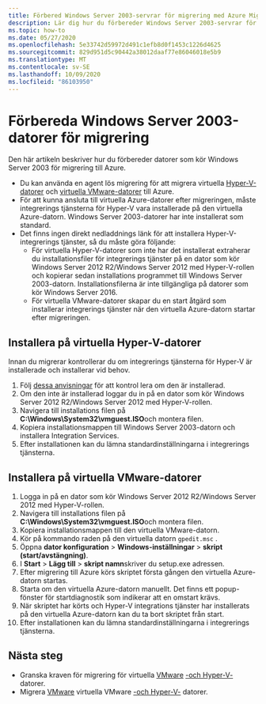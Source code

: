 ```yaml
---
title: Förbered Windows Server 2003-servrar för migrering med Azure Migrate
description: Lär dig hur du förbereder Windows Server 2003-servrar för migrering med Azure Migrate.
ms.topic: how-to
ms.date: 05/27/2020
ms.openlocfilehash: 5e33742d59972d491c1efb8d0f1453c1226d4625
ms.sourcegitcommit: 829d951d5c90442a38012daaf77e86046018e5b9
ms.translationtype: MT
ms.contentlocale: sv-SE
ms.lasthandoff: 10/09/2020
ms.locfileid: "86103950"
---
```

# <a name="prepare-windows-server-2003-machines-for-migration"></a>Förbereda Windows Server 2003-datorer för migrering

Den här artikeln beskriver hur du förbereder datorer som kör Windows Server 2003 för migrering till Azure. 

- Du kan använda en agent lös migrering för att migrera virtuella [Hyper-V-datorer](tutorial-migrate-hyper-v.md) och [virtuella VMware-datorer](tutorial-migrate-vmware.md) till Azure.
- För att kunna ansluta till virtuella Azure-datorer efter migreringen, måste integrerings tjänsterna för Hyper-V vara installerade på den virtuella Azure-datorn. Windows Server 2003-datorer har inte installerat som standard.
- Det finns ingen direkt nedladdnings länk för att installera Hyper-V-integrerings tjänster, så du måste göra följande:
    - För virtuella Hyper-V-datorer som inte har det installerat extraherar du installationsfiler för integrerings tjänster på en dator som kör Windows Server 2012 R2/Windows Server 2012 med Hyper-V-rollen och kopierar sedan installations programmet till Windows Server 2003-datorn. Installationsfilerna är inte tillgängliga på datorer som kör Windows Server 2016.
    - För virtuella VMware-datorer skapar du en start åtgärd som installerar integrerings tjänster när den virtuella Azure-datorn startar efter migreringen.


## <a name="install-on-hyper-v-vms"></a>Installera på virtuella Hyper-V-datorer

Innan du migrerar kontrollerar du om integrerings tjänsterna för Hyper-V är installerade och installerar vid behov.

1. Följ [dessa anvisningar](/windows-server/virtualization/hyper-v/manage/manage-hyper-v-integration-services#turn-an-integration-service-on-or-off-using-hyper-v-manager) för att kontrol lera om den är installerad.
2. Om den inte är installerad loggar du in på en dator som kör Windows Server 2012 R2/Windows Server 2012 med Hyper-V-rollen.
3. Navigera till installations filen på **C:\Windows\System32\vmguest.ISO**och montera filen.
2. Kopiera installationsmappen till Windows Server 2003-datorn och installera Integration Services.
4. Efter installationen kan du lämna standardinställningarna i integrerings tjänsterna. 

## <a name="install-on-vmware-vms"></a>Installera på virtuella VMware-datorer

1. Logga in på en dator som kör Windows Server 2012 R2/Windows Server 2012 med Hyper-V-rollen.
2. Navigera till installations filen på **C:\Windows\System32\vmguest.ISO**och montera filen.
3. Kopiera installationsmappen till den virtuella VMware-datorn.
4. Kör på kommando raden på den virtuella datorn ```gpedit.msc``` .
5. Öppna **dator konfiguration**  >  **Windows-inställningar**  >  **skript (start/avstängning)**.
6. I **Start**  >  **Lägg till**  >  **skript namn**skriver du setup.exe adressen.
7. Efter migrering till Azure körs skriptet första gången den virtuella Azure-datorn startas.
8. Starta om den virtuella Azure-datorn manuellt. Det finns ett popup-fönster för startdiagnostik som indikerar att en omstart krävs.
9. När skriptet har körts och Hyper-V integrations tjänster har installerats på den virtuella Azure-datorn kan du ta bort skriptet från start.
10. Efter installationen kan du lämna standardinställningarna i integrerings tjänsterna. 

## <a name="next-steps"></a>Nästa steg

- Granska kraven för migrering för virtuella [VMware](migrate-support-matrix-vmware-migration.md) [-och Hyper-V-](migrate-support-matrix-hyper-v-migration.md) datorer.
- Migrera [VMware](server-migrate-overview.md) virtuella VMware [-och Hyper-V-](tutorial-migrate-hyper-v.md) datorer.
